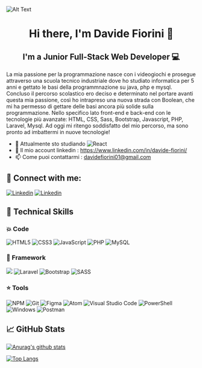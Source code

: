 
![Alt Text](https://repository-images.githubusercontent.com/588181932/e36ec678-7984-4cdd-8e4c-a3932772ff8e)

<h1 align="center">
Hi there, I'm Davide Fiorini  👋
</h3>

<h2 align="center">
I'm a Junior Full-Stack Web Developer 💻
</h2> 

La mia passione per la programmazione nasce con i videogiochi e prosegue attraverso una scuola tecnico industriale dove ho studiato informatica per 5 anni e gettato le basi della programmnazione su java, php e mysql. Concluso il percorso scolastico ero deciso e determinato nel portare avanti questa mia passione, così ho intrapreso una nuova strada con Boolean, che mi ha permesso di gettare delle basi ancora più solide sulla programmazione. Nello specifico lato front-end e back-end con le tecnologie più avanzate: HTML, CSS, Sass, Bootstrap, Javascript, PHP, Laravel, Mysql. Ad oggi mi ritengo soddisfatto del mio percorso, ma sono pronto ad imbattermi in nuove tecnologie!



- 🌱 Attualmente sto studiando ![React](https://img.shields.io/badge/react-%2320232a.svg?style=flat&logo=react&logoColor=%2361DAFB)
- 🔭 Il mio account linkedin :  https://www.linkedin.com/in/davide-fiorini/
- 📫 Come puoi contattarmi :  davidefiorini01@gmail.com 


## 🤝 Connect with me:
[![Linkedin](https://cdn-icons-png.flaticon.com/32/3536/3536505.png)](https://www.linkedin.com/in/davide-fiorini/)
[![Linkedin](https://cdn-icons-png.flaticon.com/32/2111/2111463.png)](https://www.instagram.com/davidefiorini_/)




## 💼 Technical Skills
### 💥 Code 
![HTML5](https://img.shields.io/badge/html5-%23E34F26.svg?style=flat&logo=html5&logoColor=white)
![CSS3](https://img.shields.io/badge/css3-%231572B6.svg?style=flat&logo=css3&logoColor=white)
![JavaScript](https://img.shields.io/badge/javascript-%23323330.svg?style=flat&logo=javascript&logoColor=%23F7DF1E)
![PHP](https://img.shields.io/badge/php-%23777BB4.svg?style=flat&logo=php&logoColor=white)
![MySQL](https://img.shields.io/badge/mysql-%2300f.svg?style=flat&logo=mysql&logoColor=white)
</br>
### 🔋 Framework 
![](https://img.shields.io/badge/vuejs-%2335495e.svg?style=flat&logo=vuedotjs&logoColor=%234FC08D)
![Laravel](https://img.shields.io/badge/laravel-%23FF2D20.svg?style=flat&logo=laravel&logoColor=white)
![Bootstrap](https://img.shields.io/badge/bootstrap-%23563D7C.svg?flat&logo=bootstrap&logoColor=white)
![SASS](https://img.shields.io/badge/SASS-hotpink.svg?style=flat&logo=SASS&logoColor=white)
</br>
### ⭐ Tools

![NPM](https://img.shields.io/badge/NPM-%23CB3837.svg?style=flat&logo=npm&logoColor=white)
![Git](https://img.shields.io/badge/git-%23F05033.svg?style=flat&logo=git&logoColor=white)
![Figma](https://img.shields.io/badge/figma-%23F24E1E.svg?style=flat&logo=figma&logoColor=white)
![Atom](https://img.shields.io/badge/Atom-%2366595C.svg?style=flat&logo=atom&logoColor=white)
![Visual Studio Code](https://img.shields.io/badge/Visual%20Studio%20Code-0078d7.svg?style=flat&logo=visual-studio-code&logoColor=white)
![PowerShell](https://img.shields.io/badge/PowerShell-%235391FE.svg?style=flat=powershell&logoColor=white)
![Windows](https://img.shields.io/badge/Windows-0078D6?style=flat&logo=windows&logoColor=white)
![Postman](https://img.shields.io/badge/Postman-FF6C37?style=flat&logo=postman&logoColor=white)

## 📈 GitHub Stats 

[![Anurag's github stats](https://github-readme-stats.vercel.app/api?username=GtDavide01)](https://github.com/GtDavide01)

[![Top Langs](https://github-readme-stats.vercel.app/api/top-langs/?username=GtDavide01&layout=compact)](https://github.com/GtDavide01)







